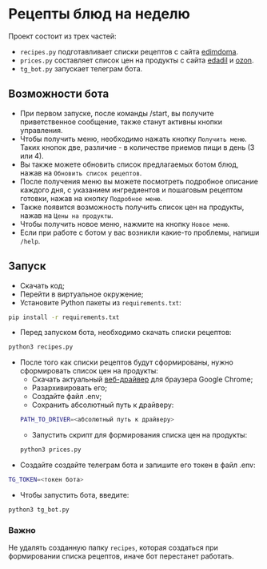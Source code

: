 # Рецепты блюд на неделю

Проект состоит из трех частей:

- `recipes.py` подготавливает списки рецептов с сайта
[edimdoma](https://www.edimdoma.ru/retsepty).
- `prices.py` составляет список цен на продукты с сайта [edadil](https://edadeal.ru/) и 
[ozon](https://www.ozon.ru/).
- `tg_bot.py` запускает телеграм бота.

## Возможности бота

- При первом запуске, после команды /start, вы получите приветственное сообщение, также станут
активны кнопки управления.
- Чтобы получить меню, необходимо нажать кнопку `Получить меню`. Таких кнопок две, различие - в
количестве приемов пищи в день (3 или 4).
- Вы также можете обновить список предлагаемых ботом блюд, нажав на `Обновить список рецептов`.
- После получения меню вы можете посмотреть подробное описание каждого дня, с указанием ингредиентов
и пошаговым рецептом готовки, нажав на кнопку `Подробное меню`.
- Также появится возможность получить список цен на продукты, нажав на `Цены на продукты`.
- Чтобы получить новое меню, нажмите на кнопку `Новое меню`.
- Если при работе с ботом у вас возникли какие-то проблемы, напиши `/help`.

## Запуск

- Скачать код;
- Перейти в виртуальное окружение;
- Установите Python пакеты из `requirements.txt`:
```bash
pip install -r requirements.txt
```
- Перед запуском бота, необходимо скачать списки рецептов:
```bash
python3 recipes.py
```
- После того как списки рецептов будут сформированы, нужно сформировать список цен на продукты:
  - Скачать актуальный [веб-драйвер](https://chromedriver.storage.googleapis.com/index.html) для браузера Google Chrome;
  - Разархивировать его;
  - Создайте файл .env;
  - Сохранить абсолютный путь к драйверу:
  ```bash
  PATH_TO_DRIVER=<абсолютный путь к драйверу>
  ```
  - Запустить скрипт для формирования списка цен на продукты:
  ```bash
  python3 prices.py
  ```
- Создайте создайте телеграм бота и запишите его токен в файл .env:
```bash
TG_TOKEN=<токен бота>
```
- Чтобы запустить бота, введите:
```bash
python3 tg_bot.py
```

### Важно

Не удалять созданную папку `recipes`, которая создаться при формировании
списка рецептов, иначе бот перестанет работать.